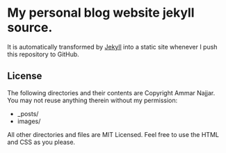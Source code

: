 # My personal blog website jekyll source.
It is automatically transformed by [Jekyll](https://jekyllrb.com/) into a static site whenever I push this repository to GitHub.

## License
The following directories and their contents are Copyright Ammar Najjar. You may not reuse anything therein without my permission:
- \_posts/
- images/

All other directories and files are MIT Licensed. Feel free to use the HTML and CSS as you please. 
